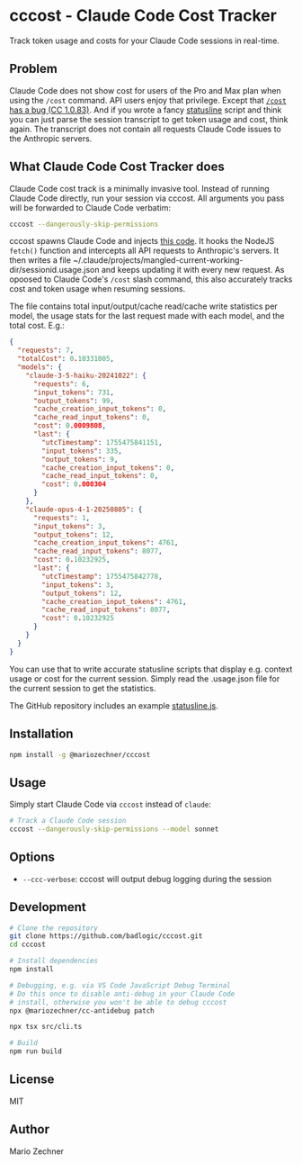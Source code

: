 # cccost - Claude Code Cost Tracker

Track token usage and costs for your Claude Code sessions in real-time.

## Problem
Claude Code does not show cost for users of the Pro and Max plan when using the `/cost` command. API users enjoy that privilege. Except that [`/cost` has a bug (CC 1.0.83)](https://x.com/badlogicgames/status/1957221028603535617). And if you wrote a fancy [statusline](https://docs.anthropic.com/en/docs/claude-code/statusline) script and think you can just parse the session transcript to get token usage and cost, think again. The transcript does not contain all requests Claude Code issues to the Anthropic servers.

## What Claude Code Cost Tracker does
Claude Code cost track is a minimally invasive tool. Instead of running Claude Code directly, run your session via cccost. All arguments you pass will be forwarded to Claude Code verbatim:

```bash
cccost --dangerously-skip-permissions
```

cccost spawns Claude Code and injects [this code](./src/interceptor.ts). It hooks the NodeJS `fetch()` function and intercepts all API requests to Anthropic's servers. It then writes a file ~/.claude/projects/mangled-current-working-dir/sessionid.usage.json and keeps updating it with every new request. As opoosed to Claude Code's `/cost` slash command, this also accurately tracks cost and token usage when resuming sessions.

The file contains total input/output/cache read/cache write statistics per model, the usage stats for the last request made with each model, and the total cost. E.g.:

```json
{
  "requests": 7,
  "totalCost": 0.10331005,
  "models": {
    "claude-3-5-haiku-20241022": {
      "requests": 6,
      "input_tokens": 731,
      "output_tokens": 99,
      "cache_creation_input_tokens": 0,
      "cache_read_input_tokens": 0,
      "cost": 0.0009808,
      "last": {
        "utcTimestamp": 1755475841151,
        "input_tokens": 335,
        "output_tokens": 9,
        "cache_creation_input_tokens": 0,
        "cache_read_input_tokens": 0,
        "cost": 0.000304
      }
    },
    "claude-opus-4-1-20250805": {
      "requests": 1,
      "input_tokens": 3,
      "output_tokens": 12,
      "cache_creation_input_tokens": 4761,
      "cache_read_input_tokens": 8077,
      "cost": 0.10232925,
      "last": {
        "utcTimestamp": 1755475842778,
        "input_tokens": 3,
        "output_tokens": 12,
        "cache_creation_input_tokens": 4761,
        "cache_read_input_tokens": 8077,
        "cost": 0.10232925
      }
    }
  }
}
```

You can use that to write accurate statusline scripts that display e.g. context usage or cost for the current session. Simply read the <sessionid>.usage.json file for the current session to get the statistics.

The GitHub repository includes an example [statusline.js](./statusline.js).

## Installation

```bash
npm install -g @mariozechner/cccost
```

## Usage

Simply start Claude Code via `cccost` instead of `claude`:

```bash
# Track a Claude Code session
cccost --dangerously-skip-permissions --model sonnet
```

## Options
- `--ccc-verbose`: cccost will output debug logging during the session

## Development

```bash
# Clone the repository
git clone https://github.com/badlogic/cccost.git
cd cccost

# Install dependencies
npm install

# Debugging, e.g. via VS Code JavaScript Debug Terminal
# Do this once to disable anti-debug in your Claude Code
# install, otherwise you won't be able to debug cccost
npx @mariozechner/cc-antidebug patch

npx tsx src/cli.ts

# Build
npm run build
```

## License

MIT

## Author

Mario Zechner
